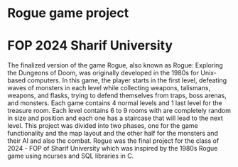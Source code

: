 # Rogue game project
# FOP 2024 Sharif University
The finalized version of the game Rogue, also known as Rogue: Exploring the Dungeons of Doom, was originally developed in the 1980s for Unix-based computers.
In this game, the player starts in the first level, defeating waves of monsters in each level while collecting weapons, talismans, weapons, and flasks, trying to defend themselves from traps, boss arenas, and monsters.
Each game contains 4 normal levels and 1 last level for the treasure room. Each level contains 6 to 9 rooms with are completely random in size and position and each one has a staircase that will lead to the next level.
This project was divided into two phases, one for the game functionality and the map layout and the other half for the monsters and their AI and also the combat. 
Rogue was the final project for the class of 2024 - FOP of Sharif University which was inspired by the 1980s Rogue game using ncurses and SQL libraries in C.
